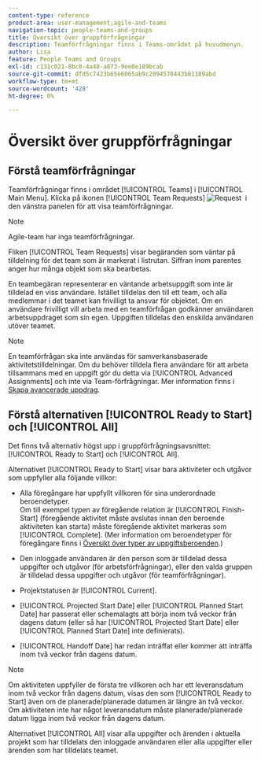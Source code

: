 ```yaml
---
content-type: reference
product-area: user-management;agile-and-teams
navigation-topic: people-teams-and-groups
title: Översikt över gruppförfrågningar
description: Teamförfrågningar finns i Teams-området på huvudmenyn.
author: Lisa
feature: People Teams and Groups
exl-id: c131c021-8bc0-4a48-a873-9ee0e189bcab
source-git-commit: dfd5c7423b65e6065ab9c2094578443b81189abd
workflow-type: tm+mt
source-wordcount: '428'
ht-degree: 0%

---
```


# Översikt över gruppförfrågningar

## Förstå teamförfrågningar

Teamförfrågningar finns i området [!UICONTROL Teams] i [!UICONTROL Main Menu]. Klicka på ikonen [!UICONTROL Team Requests] ![Request &#x200B;](assets/request-icon.png) i den vänstra panelen för att visa teamförfrågningar.

>[!NOTE]
>
>Agile-team har inga teamförfrågningar.

Fliken [!UICONTROL Team Requests] visar begäranden som väntar på tilldelning för det team som är markerat i listrutan. Siffran inom parentes anger hur många objekt som ska bearbetas.

En teambegäran representerar en väntande arbetsuppgift som inte är tilldelad en viss användare. Istället tilldelas den till ett team, och alla medlemmar i det teamet kan frivilligt ta ansvar för objektet. Om en användare frivilligt vill arbeta med en teamförfrågan godkänner användaren arbetsuppdraget som sin egen. Uppgiften tilldelas den enskilda användaren utöver teamet.

>[!NOTE]
>
>En teamförfrågan ska inte användas för samverkansbaserade aktivitetstilldelningar. Om du behöver tilldela flera användare för att arbeta tillsammans med en uppgift gör du detta via [!UICONTROL Advanced Assignments] och inte via Team-förfrågningar. Mer information finns i [Skapa avancerade uppdrag](../../manage-work/tasks/assign-tasks/create-advanced-assignments.md).

## Förstå alternativen [!UICONTROL Ready to Start] och [!UICONTROL All]

Det finns två alternativ högst upp i gruppförfrågningsavsnittet: [!UICONTROL Ready to Start] och [!UICONTROL All].

Alternativet [!UICONTROL Ready to Start] visar bara aktiviteter och utgåvor som uppfyller alla följande villkor:

* Alla föregångare har uppfyllt villkoren för sina underordnade beroendetyper.\
  Om till exempel typen av föregående relation är [!UICONTROL Finish-Start] (föregående aktivitet måste avslutas innan den beroende aktiviteten kan starta) måste föregående aktivitet markeras som [!UICONTROL Complete]. (Mer information om beroendetyper för föregångare finns i [Översikt över typer av uppgiftsberoenden](../../manage-work/tasks/use-prdcssrs/task-dependency-types.md).)

* Den inloggade användaren är den person som är tilldelad dessa uppgifter och utgåvor (för arbetsförfrågningar), eller den valda gruppen är tilldelad dessa uppgifter och utgåvor (för teamförfrågningar).
* Projektstatusen är [!UICONTROL Current].
* [!UICONTROL Projected Start Date] eller [!UICONTROL Planned Start Date] har passerat eller schemalagts att börja inom två veckor från dagens datum (eller så har [!UICONTROL Projected Start Date] eller [!UICONTROL Planned Start Date] inte definierats).
* [!UICONTROL Handoff Date] har redan inträffat eller kommer att inträffa inom två veckor från dagens datum.

>[!NOTE]
>
>Om aktiviteten uppfyller de första tre villkoren och har ett leveransdatum inom två veckor från dagens datum, visas den som [!UICONTROL Ready to Start] även om de planerade/planerade datumen är längre än två veckor. Om aktiviteten inte har något leveransdatum måste planerade/planerade datum ligga inom två veckor från dagens datum.

Alternativet [!UICONTROL All] visar alla uppgifter och ärenden i aktuella projekt som har tilldelats den inloggade användaren eller alla uppgifter eller ärenden som har tilldelats teamet.

